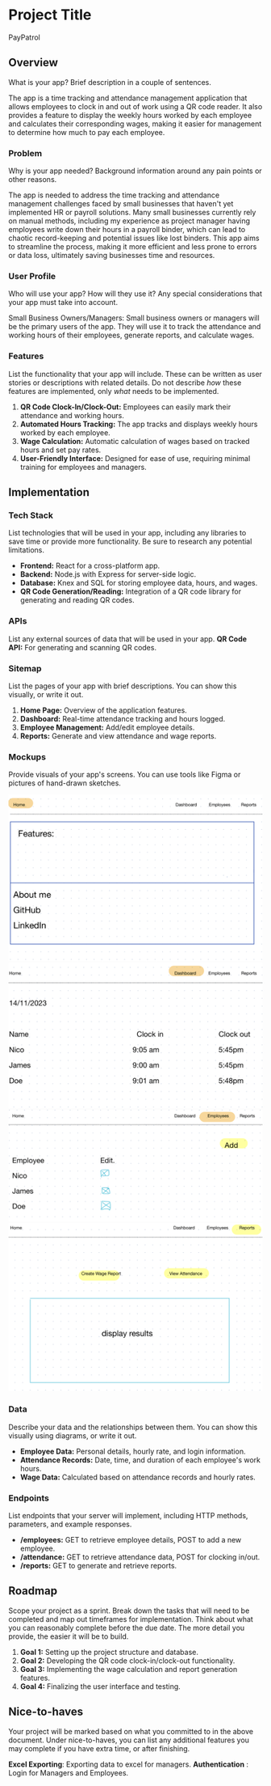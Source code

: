 
# Project Title
PayPatrol
  

## Overview

What is your app? Brief description in a couple of sentences.

The app is a time tracking and attendance management application that allows employees to clock in and out of work using a QR code reader. It also provides a feature to display the weekly hours worked by each employee and calculates their corresponding wages, making it easier for management to determine how much to pay each employee.

  

### Problem

Why is your app needed? Background information around any pain points or other reasons.

The app is needed to address the time tracking and attendance management challenges faced by small businesses that haven't yet implemented HR or payroll solutions. Many small businesses currently rely on manual methods, including my experience as project manager having employees write down their hours in a payroll binder, which can lead to chaotic record-keeping and potential issues like lost binders. This app aims to streamline the process, making it more efficient and less prone to errors or data loss, ultimately saving businesses time and resources.

  

### User Profile

Who will use your app? How will they use it? Any special considerations that your app must take into account.

Small Business Owners/Managers: Small business owners or managers will be the primary users of the app. They will use it to track the attendance and working hours of their employees, generate reports, and calculate wages.

  

### Features

List the functionality that your app will include. These can be written as user stories or descriptions with related details. Do not describe _how_ these features are implemented, only _what_ needs to be implemented.

1.  **QR Code Clock-In/Clock-Out:** Employees can easily mark their attendance and working hours.
2.  **Automated Hours Tracking:** The app tracks and displays weekly hours worked by each employee.
3.  **Wage Calculation:** Automatic calculation of wages based on tracked hours and set pay rates.
4.  **User-Friendly Interface:** Designed for ease of use, requiring minimal training for employees and managers.

## Implementation

### Tech Stack
List technologies that will be used in your app, including any libraries to save time or provide more functionality. Be sure to research any potential limitations.
-   **Frontend:** React for a cross-platform app.
-   **Backend:** Node.js with Express for server-side logic.
-   **Database:** Knex and SQL for storing employee data, hours, and wages.
-   **QR Code Generation/Reading:** Integration of a QR code library for generating and reading QR codes.
  

### APIs
List any external sources of data that will be used in your app.
**QR Code API:** For generating and scanning QR codes.
  

### Sitemap
List the pages of your app with brief descriptions. You can show this visually, or write it out.
1.  **Home Page:** Overview of the application features.
2.  **Dashboard:** Real-time attendance tracking and hours logged.
3.  **Employee Management:** Add/edit employee details.
4.  **Reports:** Generate and view attendance and wage reports.
  

### Mockups
Provide visuals of your app's screens. You can use tools like Figma or pictures of hand-drawn sketches.

![PayPatrol Home Page Mockup](IMG_0299.PNG "Home Page Mockup")
![PayPatrol Dashboard Page Mockup](IMG_0300.PNG "Dashboard Page Mockup")
![PayPatrol Employee Management Page Mockup](IMG_0301.PNG "Employee Management Page Mockup")
![PayPatrol Reports Page Mockup](IMG_0302.PNG "Reports Page Mockup")
  

### Data
Describe your data and the relationships between them. You can show this visually using diagrams, or write it out.
-   **Employee Data:** Personal details, hourly rate, and login information.
-   **Attendance Records:** Date, time, and duration of each employee's work hours.
-   **Wage Data:** Calculated based on attendance records and hourly rates.
  

### Endpoints
List endpoints that your server will implement, including HTTP methods, parameters, and example responses.
-   **/employees:** GET to retrieve employee details, POST to add a new employee.
-   **/attendance:** GET to retrieve attendance data, POST for clocking in/out.
-   **/reports:** GET to generate and retrieve reports.
  

## Roadmap

Scope your project as a sprint. Break down the tasks that will need to be completed and map out timeframes for implementation. Think about what you can reasonably complete before the due date. The more detail you provide, the easier it will be to build.
1.  **Goal 1:** Setting up the project structure and database.
2.  **Goal 2:** Developing the QR code clock-in/clock-out functionality.
3.  **Goal 3:** Implementing the wage calculation and report generation features.
4.  **Goal 4:** Finalizing the user interface and testing.
  

## Nice-to-haves
Your project will be marked based on what you committed to in the above document. Under nice-to-haves, you can list any additional features you may complete if you have extra time, or after finishing.

**Excel Exporting**: Exporting data to excel for managers.
**Authentication** : Login for Managers and Employees.
